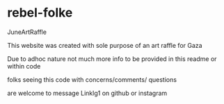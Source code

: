 # rebel-folke
 JuneArtRaffle

 This website was created with sole purpose of an art raffle for Gaza

 Due to adhoc nature not much more info to be provided in this readme or within code

 folks seeing this code with concerns/comments/ questions 
 
 are welcome to message Linklg1 on github or instagram
